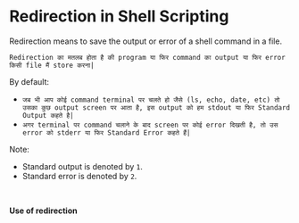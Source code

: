 # Redirection in Shell Scripting

Redirection means to save the output or error of a shell command in a file.

```Redirection का मतलब होता है की program या फिर command का output या फिर error किसी file मैं store करना|```

By default:
- ```जब भी आप कोई command terminal पर चलते हो जैसे (ls, echo, date, etc) तो उसका कुछ output screen पर आता है, इस output को हम stdout या फिर Standard Output कहते है|```
- ```अगर terminal पर command चलाने के बाद screen पर कोई error दिखती है, तो उस error को stderr या फिर Standard Error कहते हैं|```

Note:
- Standard output is denoted by ```1```.
- Standard error is denoted by ```2```.

<br>

**Use of redirection**
